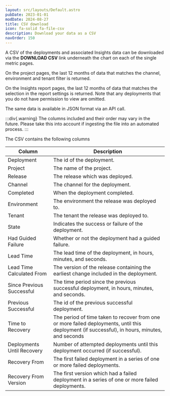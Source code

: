 ```yaml
---
layout: src/layouts/Default.astro
pubDate: 2023-01-01
modDate: 2024-08-27
title: CSV download
icon: fa-solid fa-file-csv
description: Download your data as a CSV
navOrder: 150
---
```


A CSV of the deployments and associated Insights data can be downloaded via the **DOWNLOAD CSV** link underneath the chart
on each of the single metric pages. 

On the project pages, the last 12 months of data that matches the channel, environment and tenant filter is returned.

On the Insights report pages, the last 12 months of data that matches the selection in the report settings is returned. Note that
any deployments that you do not have permission to view are omitted.

The same data is available in JSON format via an API call.

:::div{.warning}
The columns included and their order may vary in the future. Please take this into account if ingesting the file into an automated process.
:::

The CSV contains the following columns

| Column                     | Description |
| -------------------------- | ----------- |
| Deployment                 | The id of the deployment. |
| Project                    | The name of the project.  |
| Release                    | The release which was deployed. |
| Channel                    | The channel for the deployment. |
| Completed                  | When the deployment completed. |
| Environment                | The environment the release was deployed to. |
| Tenant                     | The tenant the release was deployed to. |
| State                      | Indicates the success or failure of the deployment. |
| Had Guided Failure         | Whether or not the deployment had a guided failure. |
| Lead Time                  | The lead time of the deployment, in hours, minutes, and seconds. |
| Lead Time Calculated From  | The version of the release containing the earliest change included in the deployment. |
| Since Previous Successful  | The time period since the previous successful deployment, in hours, minutes, and seconds. |
| Previous Successful        | The id of the previous successful deployment. |
| Time to Recovery           | The period of time taken to recover from one or more failed deployments, until this deployment (if successful), in hours, minutes, and seconds|
| Deployments Until Recovery | Number of attempted deployments until this deployment occurred (if successful). |
| Recovery From              | The first failed deployment in a series of one or more failed deployments. | 
| Recovery From Version      | The first version which had a failed deployment in a series of one or more failed deployments. |
